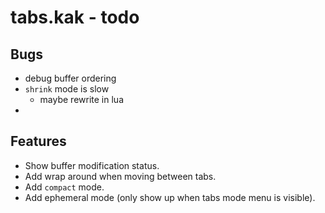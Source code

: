 # tabs.kak - todo

## Bugs
- debug buffer ordering
- `shrink` mode is slow
  - maybe rewrite in lua
-

## Features
- Show buffer modification status.
- Add wrap around when moving between tabs.
- Add `compact` mode.
- Add ephemeral mode (only show up when tabs mode menu is visible).
